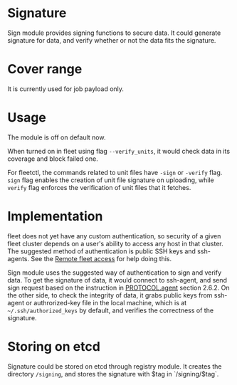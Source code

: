 # Signature

Sign module provides signing functions to secure data. It could generate signature for data, and verify whether or not the data fits the signature.

# Cover range

It is currently used for job payload only.

# Usage

The module is off on default now.

When turned on in fleet using flag `--verify_units`, it would check data in its coverage and block failed one.

For fleetctl, the commands related to unit files have `-sign` or `-verify` flag. `sign` flag enables the creation of unit file signature on uploading, while `verify` flag enforces the verification of unit files that it fetches.

# Implementation

fleet does not yet have any custom authentication, so security of a given fleet cluster depends on a user's ability to access any host in that cluster. The suggested method of authentication is public SSH keys and ssh-agents. See the [Remote fleet access][r] for help doing this.

[r]: remote-access.md

Sign module uses the suggested way of authentication to sign and verify data. To get the signature of data, it would connect to ssh-agent, and send sign request based on the instruction in [PROTOCOL.agent][p] section 2.6.2. On the other side, to check the integrity of data, it grabs public keys from ssh-agent or authrorized-key file in the local machine, which is at `~/.ssh/authorized_keys` by default, and verifies the correctness of the signature.

[p]: http://www.openbsd.org/cgi-bin/cvsweb/src/usr.bin/ssh/PROTOCOL.agent

# Storing on etcd

Signature could be stored on etcd through registry module. It creates the directory `/signing`, and stores the signature with $tag in `/signing/$tag`.

